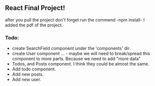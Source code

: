 ## React Final Project!

after you pull the project don't forget run the commend -npm install-
I added the pdf of the project.

### Todo:
- create SearchField component under the 'components' dir.
- create User component ... - maybe we will need to break/spread this component to more parts. Because we need to add "more data"
- Todos, and Posts component. I think they could be almost the same.
- Add todo component.
- Add new posts.
- Add new user.